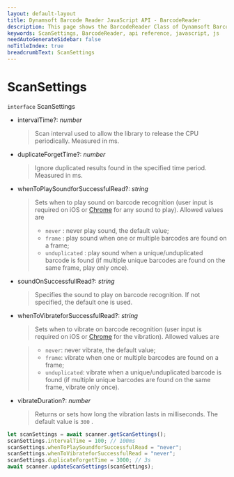 ```yaml
---
layout: default-layout
title: Dynamsoft Barcode Reader JavaScript API - BarcodeReader
description: This page shows the BarcodeReader Class of Dynamsoft Barcode Reader JavaScript SDK.
keywords: ScanSettings, BarcodeReader, api reference, javascript, js
needAutoGenerateSidebar: false
noTitleIndex: true
breadcrumbText: ScanSettings
---
```


# ScanSettings

`interface` ScanSettings

* intervalTime?: *number*

  > Scan interval used to allow the library to release the CPU periodically. Measured in ms.

* duplicateForgetTime?: *number*

  > Ignore duplicated results found in the specified time period. Measured in ms.

* whenToPlaySoundforSuccessfulRead?: *string*

  > Sets when to play sound on barcode recognition (user input is required on iOS or [Chrome](https://developers.google.com/web/updates/2017/09/autoplay-policy-changes#chrome_enterprise_policies) for any sound to play). Allowed values are
  > 
  > * `never` : never play sound, the default value;
  > * `frame` : play sound when one or multiple barcodes are found on a frame;
  > * `unduplicated` : play sound when a unique/unduplicated barcode is found (if multiple unique barcodes are found on the same frame, play only once).

* soundOnSuccessfullRead?: *string*

  > Specifies the sound to play on barcode recognition. If not specified, the default one is used.

* whenToVibrateforSuccessfulRead?: *string*

  > Sets when to vibrate on barcode recognition (user input is required on iOS or [Chrome](https://developers.google.com/web/updates/2017/09/autoplay-policy-changes#chrome_enterprise_policies) for the vibration). Allowed values are

  > * `never`: never vibrate, the default value;
  > * `frame`: vibrate when one or multiple barcodes are found on a frame;
  > * `unduplicated`: vibrate when a unique/unduplicated barcode is found (if multiple unique barcodes are found on the same frame, vibrate only once).

* vibrateDuration?: *number*

  > Returns or sets how long the vibration lasts in milliseconds. The default value is `300` .

```js
let scanSettings = await scanner.getScanSettings();
scanSettings.intervalTime = 100; // 100ms
scanSettings.whenToPlaySoundforSuccessfulRead = "never";
scanSettings.whenToVibrateforSuccessfulRead = "never";
scanSettings.duplicateForgetTime = 3000; // 3s
await scanner.updateScanSettings(scanSettings);
```